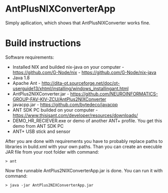 # AntPlusNIXConverterApp
Simply apllication, which shows that AntPlusNIXConverter works fine.

# Build instructions
Software requirements:
  - Installed NIX and builded nix-java on your computer - https://github.com/G-Node/nix
                                                        - https://github.com/G-Node/nix-java
  - Java 1.8
  - Apache Ant - http://dita-ot.sourceforge.net/doc/ot-userguide13/xhtml/installing/windows_installingant.html
  - AntPlus2NIXConverter.jar - https://github.com/NEUROINFORMATICS-GROUP-FAV-KIV-ZCU/AntPlus2NIXConverter
  - javacpp.jar - https://github.com/bytedeco/javacpp
  - ANT SDK PC builded on your computer - https://www.thisisant.com/developer/resources/downloads/ 
  - DEMO_HR_RECIEVER.exe or demo of another ANT+ profile. You get this demo from ANT SDK PC
  - ANT+ USB stick and sensor
  
After you are done with requirements you have to probably replace paths to libraries in build.xml with your own paths.
Than you can create an execuble JAR file from your root folder with command:

```
> ant

```
Now the runnable AntPlus2NIXConverterApp.jar is done. You can run it with command:
```
> java -jar AntPlus2NIXConverterApp.jar

```

